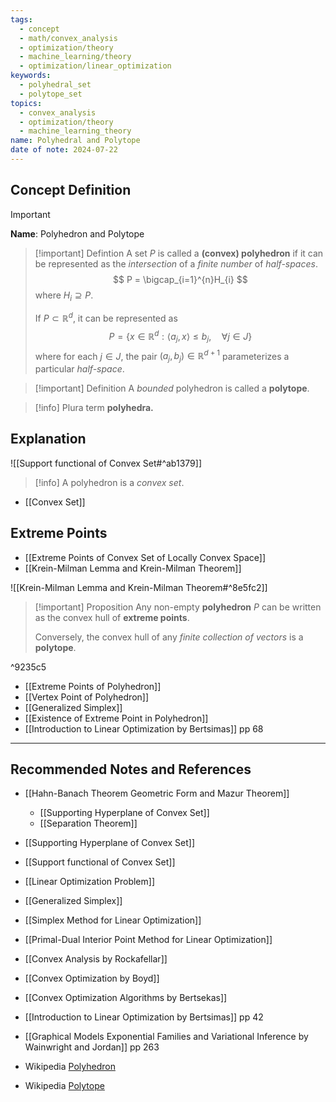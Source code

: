 ```yaml
---
tags:
  - concept
  - math/convex_analysis
  - optimization/theory
  - machine_learning/theory
  - optimization/linear_optimization
keywords:
  - polyhedral_set
  - polytope_set
topics:
  - convex_analysis
  - optimization/theory
  - machine_learning_theory
name: Polyhedral and Polytope
date of note: 2024-07-22
---
```


## Concept Definition

>[!important]
>**Name**: Polyhedron and Polytope

>[!important] Defintion
>A set $P$ is called a **(convex) polyhedron** if it can be represented as the *intersection* of a *finite number* of *half-spaces*.
>$$
>P = \bigcap_{i=1}^{n}H_{i}
>$$
>where $H_{i} \supseteq P.$
>
>If $P \subset \mathbb{R}^{d}$, it can be represented as
>$$
>P = \left\{ x\in \mathbb{R}^{d}: \left\langle a_{j} , x \right\rangle \le b_{j},\quad \forall j\in J\right\}
>$$
>where for each $j\in J$, the pair $(a_{j}, b_{j})\in \mathbb{R}^{d+1}$ parameterizes a particular *half-space*.

>[!important] Definition
>A *bounded* polyhedron is called a **polytope**.

>[!info]
>Plura term **polyhedra.**

## Explanation

![[Support functional of Convex Set#^ab1379]]

>[!info]
>A polyhedron is a *convex set*.

- [[Convex Set]]

## Extreme Points

- [[Extreme Points of Convex Set of Locally Convex Space]]
- [[Krein-Milman Lemma and Krein-Milman Theorem]]

![[Krein-Milman Lemma and Krein-Milman Theorem#^8e5fc2]]

>[!important] Proposition
>Any non-empty **polyhedron** $P$ can be written as the convex hull of **extreme points**. 
>
>Conversely, the convex hull of  any *finite collection of vectors* is a **polytope**.

^9235c5

- [[Extreme Points of Polyhedron]]
- [[Vertex Point of Polyhedron]]
- [[Generalized Simplex]]
- [[Existence of Extreme Point in Polyhedron]]
- [[Introduction to Linear Optimization by Bertsimas]] pp 68


-----------
##  Recommended Notes and References

- [[Hahn-Banach Theorem Geometric Form and Mazur Theorem]]
	- [[Supporting Hyperplane of Convex Set]]
	- [[Separation Theorem]]

- [[Supporting Hyperplane of Convex Set]]
- [[Support functional of Convex Set]]


- [[Linear Optimization Problem]]
- [[Generalized Simplex]]
- [[Simplex Method for Linear Optimization]]
- [[Primal-Dual Interior Point Method for Linear Optimization]]


- [[Convex Analysis by Rockafellar]]
- [[Convex Optimization by Boyd]]
- [[Convex Optimization Algorithms by Bertsekas]]
- [[Introduction to Linear Optimization by Bertsimas]] pp 42
- [[Graphical Models Exponential Families and Variational Inference by Wainwright and Jordan]] pp 263

- Wikipedia [Polyhedron](https://en.wikipedia.org/wiki/Polyhedron)
- Wikipedia [Polytope](https://en.wikipedia.org/wiki/Polytope)